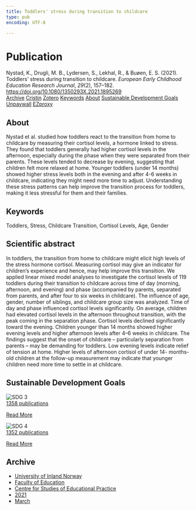 ```yaml
---
title: Toddlers' stress during transition to childcare
type: pub
encoding: UTF-8

---
```

<h1>Publication</h1>
<article id="csl-bib-container-PU4IMCC6" class="csl-bib-container">
  <div class="csl-bib-body"> <div class="csl-entry">Nystad, K., Drugli, M. B., Lydersen, S., Lekhal, R., &#38; Buøen, E. S. (2021). Toddlers’ stress during transition to childcare. <i>European Early Childhood Education Research Journal</i>, <i>29</i>(2), 157–182. <a href="https://doi.org/10.1080/1350293X.2021.1895269">https://doi.org/10.1080/1350293X.2021.1895269</a></div> </div>
  <div class="csl-bib-buttons">
    <a href="#taxonomy-article-PU4IMCC6" alt="archive" class="csl-bib-button">Archive</a>
    <a href="https://app.cristin.no/results/show.jsf?id=1900565" alt="Cristin" class="csl-bib-button">Cristin</a>
    <a href="http://zotero.org/groups/5881554/items/PU4IMCC6" alt="Zotero" class="csl-bib-button">Zotero</a>
    <a href="#keywords-article-PU4IMCC6" alt="keywords" class="csl-bib-button">Keywords</a>
    <a href="#about-article-PU4IMCC6" alt="about_pub" class="csl-bib-button">About</a>
    <a href="#sdg-article-PU4IMCC6" alt="sdg" class="csl-bib-button">Sustainable Development Goals</a>
    <a href="https://www.tandfonline.com/doi/pdf/10.1080/1350293X.2021.1895269?needAccess=true" alt="Unpaywall" class="csl-bib-button">Unpaywall</a>
    <a href="https://www.tandfonline.com/doi/pdf/10.1080/1350293X.2021.1895269?needAccess=true" alt="EZproxy" class="csl-bib-button">EZproxy</a>
  </div>
  <div id="csl-bib-meta-container-PU4IMCC6"></div>
</article>
<div id="csl-bib-meta-PU4IMCC6" class="csl-bib-meta">
  <article id="about-article-PU4IMCC6" class="about_pub-article">
    <h1>About</h1>
    Nystad et al. studied how toddlers react to the transition from home to childcare by measuring their cortisol levels, a hormone linked to stress. They found that toddlers generally had higher cortisol levels in the afternoon, especially during the phase when they were separated from their parents. These levels tended to decrease by evening, suggesting that children felt more relaxed at home. Younger toddlers (under 14 months) showed higher stress levels both in the evening and after 4-6 weeks in childcare, indicating they might need more time to adjust. Understanding these stress patterns can help improve the transition process for toddlers, making it less stressful for them and their families.
  </article>
  <article id="keywords-article-PU4IMCC6" class="keywords-article">
    <h1>Keywords</h1>
    Toddlers, Stress, Childcare Transition, Cortisol Levels, Age, Gender
  </article>
  <article id="abstract-article-PU4IMCC6" class="abstract-article">
    <h1>Scientific abstract</h1>
    In toddlers, the transition from home to childcare might elicit high 
levels of the stress hormone cortisol. Measuring cortisol may give 
an indicator for children’s experience and hence, may help 
improve this transition. We applied linear mixed model analyses 
to investigate the cortisol levels of 119 toddlers during their 
transition to childcare across time of day (morning, afternoon, 
and evening) and phase (accompanied by parents, separated 
from parents, and after four to six weeks in childcare). The 
influence of age, gender, number of siblings, and childcare group 
size was analyzed. Time of day and phase influenced cortisol 
levels significantly. On average, children had elevated cortisol 
levels in the afternoon throughout transition, with the peak 
coming in the separation phase. Cortisol levels declined 
significantly toward the evening. Children younger than 14 
months showed higher evening levels and higher afternoon 
levels after 4–6 weeks in childcare. The findings suggest that the 
onset of childcare – particularly separation from parents – may be 
demanding for toddlers. Low evening levels indicate relief of 
tension at home. Higher levels of afternoon cortisol of under 14- 
months-old children at the follow-up measurement may indicate 
that younger children need more time to settle in at childcare.
  </article>
  <article id="sdg-article-PU4IMCC6" class="sdg-article">
    <h1>Sustainable Development Goals</h1>
    <div class="sdg-container"><div id="sdg3" class="sdg">
        <img src="{{< params subfolder >}}images/sdg/sdg03_en.png" class="image" alt="SDG 3">
        <div class="sdg-overlay">
          <a href="/en/archive/?key=?sdg=3#archive" class="sdg-publication-count"><span>1358</span> publications</a>
          <p><a href="https://sdgs.un.org/goals/goal3" class="sdg-read-more">Read More</a></p>
        </div>
      </div> <div id="sdg4" class="sdg">
        <img src="{{< params subfolder >}}images/sdg/sdg04_en.png" class="image" alt="SDG 4">
        <div class="sdg-overlay">
          <a href="/en/archive/?key=?sdg=4#archive" class="sdg-publication-count"><span>1352</span> publications</a>
          <p><a href="https://sdgs.un.org/goals/goal4" class="sdg-read-more">Read More</a></p>
        </div>
      </div></div>
  </article>
  <article id="taxonomy-article-PU4IMCC6" class="taxonomy-article">
    <h1>Archive</h1>
    <ul>
      <li>
        <a href="/en/archive/?key=3DCRN523">University of Inland Norway</a>
      </li>
      <li>
        <a href="/en/archive/?key=WYNZA47F">Faculty of Education</a>
      </li>
      <li>
        <a href="/en/archive/?key=G3SEU2Z2">Centre for Studies of Educational Practice</a>
      </li>
      <li>
        <a href="/en/archive/?key=9J5NBKMQ">2021</a>
      </li>
      <li>
        <a href="/en/archive/?key=LCGXRX3H">March</a>
      </li>
    </ul>
  </article>
</div>
